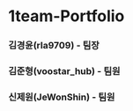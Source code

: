 # 1team-Portfolio
<h3>김경윤(rla9709) - 팀장</h3>
<h3>김준형(voostar_hub) - 팀원</h3>
<h3>신제원(JeWonShin) - 팀원</h3>
<br><br>

